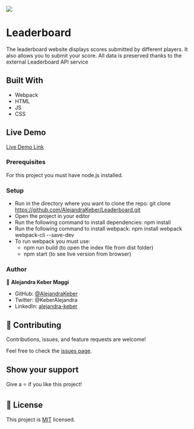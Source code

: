 

![](https://img.shields.io/badge/Microverse-blueviolet)

# Leaderboard
The leaderboard website displays scores submitted by different players. It also allows you to submit your score. All data is preserved thanks to the external Leaderboard API service

## Built With

- Webpack
- HTML
- JS
- CSS


## Live Demo
[Live Demo Link](https://alejandrakeber.github.io/Leaderboard/dist/)

### Prerequisites
For this project you must have node.js installed.

### Setup
- Run in the directory where you want to clone the repo: git clone https://github.com/AlejandraKeber/Leaderboard.git
- Open the project in your editor
- Run the following command to install dependencies: npm install
- Run the following command to install webpack: npm install webpack webpack-cli --save-dev
- To run webpack you must use:
  - npm run build (to open the index file from dist folder)
  - npm start (to see live version from browser)

### Author
👤 **Alejandra Keber Maggi**

- GitHub: [@AlejandraKeber](https://github.com/AlejandraKeber)
- Twitter: @KeberAlejandra
- LinkedIn: [alejandra-keber](www.linkedin.com/in/alejandra-keber)

## 🤝 Contributing

Contributions, issues, and feature requests are welcome!

Feel free to check the [issues page](https://github.com/AlejandraKeber/Leaderboard/issues).

## Show your support

Give a ⭐️ if you like this project!

## 📝 License

This project is [MIT](./LICENSE) licensed.
